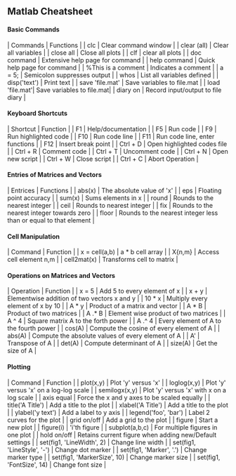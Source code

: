 ## Matlab Cheatsheet

#### Basic Commands
| Commands | Functions |
| clc | Clear command window |
| clear (all) | Clear all variables |
| close all | Close all plots |
| clf | clear all plots |
| doc command | Extensive help page for command |
| help command | Quick help page for command |
| %This is a comment | Indicates a comment |
| a = 5; | Semicolon suppresses output |
| whos | List all variables defined |
| disp('text') | Print text |
| save 'file.mat' | Save variables to file.mat  |
| load 'file.mat'| Save variables to file.mat|
| diary on | Record input/output to file diary |

#### Keyboard Shortcuts

| Shortcut | Function |
| F1 | Help/documentation |
| F5 | Run code |
| F9 | Run highlighted code |
| F10 | Run code line |
| F11 | Run code line, enter functions |
| F12 | Insert break point |
| Ctrl + D | Open highlighted codes file |
| Ctrl + R | Comment code |
| Ctrl + T | Uncomment code |
| Ctrl + N | Open new script |
| Ctrl + W | Close script |
| Ctrl + C | Abort Operation |

#### Entries of Matrices and Vectors

| Entrices | Functions |
| abs(x) | The absolute value of 'x' |
| eps | Floating point accuracy |
| sum(x) | Sums elements in x |
| round | Rounds to the nearest integer |
| ceil | Rounds to nearest integer |
| fix | Rounds to the nearest integer towards zero |
| floor | Rounds to the nearest integer less than or equal to that element |

#### Cell Manipulation

| Command | Function |
| x = cell(a,b) | a * b cell array |
| X{n,m} | Access cell element n,m |
| cell2mat(x) | Transforms cell to matrix |

#### Operations on Matrices and Vectors

| Operation | Function |
| x = 5 | Add 5 to every element of x |
| x + y | Elementwise addition of two vectors x and y |
| 10 * x | Multiply every element of x by 10 |
| A * y | Product of a matrix and vector |
| A * B | Product of two matrices |
| A .* B | Element wise product of two matrices |
| A ^ 4 | Square matrix A to the forth power |
| A .^ 4 | Every element of A to the fourth power |
| cos(A) | Compute the cosine of every element of A |
| abs(A) | Compute the absolute values of every element of A |
| A' | Transpose of A |
| det(A) | Compute determinant of A |
| size(A) | Get the size of A |

#### Plotting

| Command | Function |
| plot(x,y) | Plot 'y' versus 'x' |
| loglog(x,y) | Plot 'y' versus 'x' on a log-log scale |
| semilogx(x,y) | Plot 'y' versus 'x' with x on a log scale |
| axis equal | Force the x and y axes to be scaled equally |
| title('A Title') | Add a title to the plot |
| xlabel('A Title') | Add a title to the plot |
| ylabel('y text') | Add a label to y axis |
| legend('foo', 'bar') | Label 2 curves for the plot |
| grid on/off | Add a grid to the plot |
| figure | Start a new plot |
| figure(i) | 'i'th figure |
| subplot(a,b,c) | For multiple figures in one plot |
| hold on/off | Retains current figure when adding new/Default settings |
| set(fig1, 'LineWidth', 2) | Change line width |
| set(fig1, 'LineStyle', '-') | Change dot marker |
| set(fig1, 'Marker', '.') | Change marker type |
| set(fig1, 'MarkerSize', 10) | Change marker size |
| set(fig1, 'FontSize', 14) | Change font size |